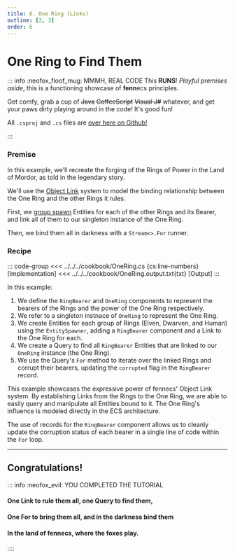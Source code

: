 ```yaml
---
title: 6. One Ring (Links)
outline: [2, 3]
order: 6
---
```


#  One Ring to Find Them

::: info :neofox_floof_mug: MMMH, REAL CODE
This **RUNS**! *Playful premises aside*, this is a functioning showcase of **fenn**ecs principles.

Get comfy, grab a cup of ~~Java~~ ~~CoffeeScript~~ ~~Visual J#~~ whatever, and get your paws dirty playing around in the code! It's good fun!

All `.csproj` and `.cs` files are [over here on Github!](https://github.com/outfox/fennecs/blob/main/cookbook) 

:::

### Premise
In this example, we'll recreate the forging of the Rings of Power in the Land of Mordor, as told in the legendary story. 

We'll use the [Object Link](/docs/Components/Link.md) system to model the binding relationship between the One Ring and the other Rings it rules.

First, we [group spawn](/docs/Entities/Spawning.md#fast-flexible-spawns) Entities for each of the other Rings and its Bearer, and link all of them to our singleton instance of the One Ring.

Then, we bind them all in darkness with a `Stream<>.For` runner.

### Recipe
::: code-group
<<< ../../../cookbook/OneRing.cs {cs:line-numbers} [Implementation]
<<< ../../../cookbook/OneRing.output.txt{txt} [Output]
:::

In this example:

1. We define the `RingBearer` and `OneRing` components to represent the bearers of the Rings and the power of the One Ring respectively.
2. We refer to a singleton instnace of `OneRing` to represent the One Ring.
3. We create Entities for each group of Rings (Elven, Dwarven, and Human) using the `EntitySpawner`, adding a `RingBearer` component and a Link to the One Ring for each.
4. We create a Query to find all `RingBearer` Entities that are linked to our `OneRing` instance (the One Ring).
5. We use the Query's `For` method to iterate over the linked Rings and corrupt their bearers, updating the `corrupted` flag in the `RingBearer` record.

This example showcases the expressive power of fennecs' Object Link system. By establishing Links from the Rings to the One Ring, we are able to easily query and manipulate all Entities bound to it. The One Ring's influence is modeled directly in the ECS architecture.

The use of records for the `RingBearer` component allows us to cleanly update the corruption status of each bearer in a single line of code within the `For` loop.

----------
## Congratulations!
::: info :neofox_evil: YOU COMPLETED THE TUTORIAL
#### One Link to rule them all, one Query to find them, 
#### One For to bring them all, and in the darkness bind them  
#### In the land of fennecs, where the foxes play.
::::
